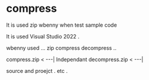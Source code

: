 # compress
It is used zip wbenny when  test sample code

It is used Visual Studio 2022  .

wbenny used ...  zip compress decompress ..


compress.zip    < ---| Independant 
decompress.zip  < ---|


source and proejct . etc .




